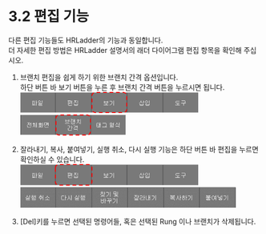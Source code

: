 # 3.2 편집 기능
다른 편집 기능들도 HRLadder의 기능과 동일합니다.<br>
더 자세한 편집 방법은 HRLadder 설명서의 래더 다이어그램 편집 항목을 확인해 주십시오.
1. 브랜치 편집을 쉽게 하기 위한 브랜치 간격 옵션입니다.<br>
    하단 버튼 바 보기 버튼을 누른 후 브랜치 간격 버튼을 누르시면 됩니다.<br>
    <img src="../_assets/f_btn_layout.png" width ="355" ><br>
    <img src="../_assets/f_btn_branch_gap.png" width ="210" ><br>
2. 잘라내기, 복사, 붙여넣기, 실행 취소, 다시 실행 기능은 하단 버튼 바 편집을 누르면 확인하실 수 있습니다.<br>
    <img src="../_assets/f_btn_edit.png" width ="355"><br>
    <img src="../_assets/f_btn_edit_menu.png" width ="430">

3. [Del]키를 누르면 선택된 명령어들, 혹은 선택된 Rung 이나 브랜치가 삭제됩니다.<br><br>
